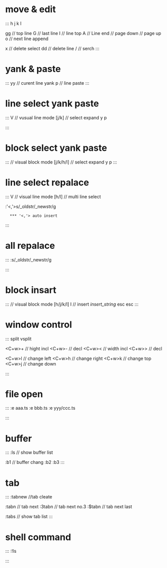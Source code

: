 # move & edit
:::
h
j
k
l

gg      // top line 
G       // last line
I       // line top
A       // Line end
<C-d>   // page down
<C-u>   // page up
o       // next line append

x       // delete select
dd      // delete line
/       // serch
:::


# yank & paste

:::
yy      // curent line yank
p       // line paste
:::

# line select yank paste

:::
V       // vusual line mode
[j/k]   // select expand
y
p

:::
# block select yank paste

:::
<C-v>       // visual block mode
[j/k/h/l]   // select expand
y
p
:::


# line select repalace

:::
V       // visual line mode
[h/l]   // multi line select

:'<,'>s/_oldstr/_newstr/g

      *** '<,'> auto insert

:::
# all repalace

:::
:s/_oldstr/_newstr/g

:::

# block insart

:::
<C-v>            // visual block mode 
[h/j/k/l]
I                // insert 
_insert_string_
esc
esc
:::

# window control

:::
split
vsplit

<C+w>+   // hight incl
<C+w>-   //       decl
<C+w><   // width incl
<C+w>>   //       decl

<C+w>l   // change left
<C+w>h   // change right
<C+w>k   // change top
<C+w>j   // change down

:::
# file open

:::
:e aaa.ts
:e bbb.ts
:e yyy/ccc.ts

:::
# buffer 

:::
:ls      // show buffer list

:b1      // buffer chang
:b2
:b3
:::

# tab

:::
:tabnew  //tab cleate

:tabn    // tab next
:3tabn   // tab next  no.3
:$tabn   // tab next last

:tabs    // show tab list
:::

# shell command

:::
:!ls

:::
